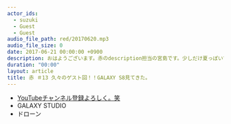 ```yaml
---
actor_ids:
  - suzuki
  - Guest
  - Guest
audio_file_path: red/20170620.mp3
audio_file_size: 0
date: 2017-06-21 00:00:00 +0900
description: おはようございます。赤のdescription担当の宮島です。少しだけ夏っぽいですが、皆さんいかがお過ごしですか？今回はゲストに鈴木の昔の同僚パスタくんと三浦さんに来ていただいているみたいです。
duration: "00:00"
layout: article
title: 赤 ＃13 久々のゲスト回！！GALAXY S8見てきた。
---
```

* [YouTubeチャンネル登録よろしく。笑](https://www.youtube.com/channel/UCqTozqKO5AWD8OccCnW3Rvw)
* GALAXY STUDIO 
* ドローン


